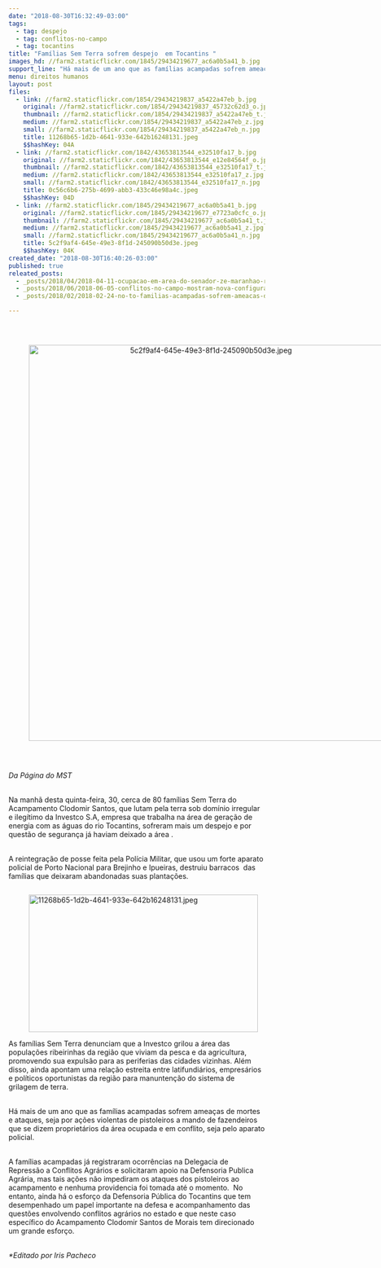```yaml
---
date: "2018-08-30T16:32:49-03:00"
tags:
  - tag: despejo
  - tag: conflitos-no-campo
  - tag: tocantins
title: "Famílias Sem Terra sofrem despejo  em Tocantins "
images_hd: //farm2.staticflickr.com/1845/29434219677_ac6a0b5a41_b.jpg
support_line: "Há mais de um ano que as famílias acampadas sofrem ameaças de mortes e ataques, seja por ações violentas de pistoleiros, seja pelo aparato policial."
menu: direitos humanos
layout: post
files:
  - link: //farm2.staticflickr.com/1854/29434219837_a5422a47eb_b.jpg
    original: //farm2.staticflickr.com/1854/29434219837_45732c62d3_o.jpg
    thumbnail: //farm2.staticflickr.com/1854/29434219837_a5422a47eb_t.jpg
    medium: //farm2.staticflickr.com/1854/29434219837_a5422a47eb_z.jpg
    small: //farm2.staticflickr.com/1854/29434219837_a5422a47eb_n.jpg
    title: 11268b65-1d2b-4641-933e-642b16248131.jpeg
    $$hashKey: 04A
  - link: //farm2.staticflickr.com/1842/43653813544_e32510fa17_b.jpg
    original: //farm2.staticflickr.com/1842/43653813544_e12e84564f_o.jpg
    thumbnail: //farm2.staticflickr.com/1842/43653813544_e32510fa17_t.jpg
    medium: //farm2.staticflickr.com/1842/43653813544_e32510fa17_z.jpg
    small: //farm2.staticflickr.com/1842/43653813544_e32510fa17_n.jpg
    title: 0c56c6b6-275b-4699-abb3-433c46e98a4c.jpeg
    $$hashKey: 04D
  - link: //farm2.staticflickr.com/1845/29434219677_ac6a0b5a41_b.jpg
    original: //farm2.staticflickr.com/1845/29434219677_e7723a0cfc_o.jpg
    thumbnail: //farm2.staticflickr.com/1845/29434219677_ac6a0b5a41_t.jpg
    medium: //farm2.staticflickr.com/1845/29434219677_ac6a0b5a41_z.jpg
    small: //farm2.staticflickr.com/1845/29434219677_ac6a0b5a41_n.jpg
    title: 5c2f9af4-645e-49e3-8f1d-245090b50d3e.jpeg
    $$hashKey: 04K
created_date: "2018-08-30T16:40:26-03:00"
published: true
releated_posts:
  - _posts/2018/04/2018-04-11-ocupacao-em-area-do-senador-ze-maranhao-recebe-liminar-de-despejo-em-tempo-recorde.md
  - _posts/2018/06/2018-06-05-conflitos-no-campo-mostram-nova-configuracao-constitucional-do-pais-afirma-professor.md
  - _posts/2018/02/2018-02-24-no-to-familias-acampadas-sofrem-ameacas-da-ouvidoria-agraria-regional-do-incra-e-da-pm.md

---
```

<p>&nbsp;</p>

<div style="text-align:center">
<figure class="image" style="display:inline-block"><img alt="5c2f9af4-645e-49e3-8f1d-245090b50d3e.jpeg" height="778" src="//farm2.staticflickr.com/1845/29434219677_ac6a0b5a41_b.jpg" width="700" />
<figcaption></figcaption>
</figure>
</div>

<p>&nbsp;</p>

<p><em>Da P&aacute;gina do MST&nbsp;</em></p>

<p><br />
Na manh&atilde; desta quinta-feira, 30, cerca de 80 fam&iacute;lias Sem Terra do Acampamento Clodomir Santos, que lutam pela terra sob dom&iacute;nio irregular e ileg&iacute;timo da Investco S.A, empresa que trabalha na &aacute;rea de gera&ccedil;&atilde;o de energia com as &aacute;guas do rio Tocantins, sofreram mais um despejo e por quest&atilde;o de seguran&ccedil;a j&aacute; haviam deixado a &aacute;rea .&nbsp;</p>

<p><br />
A reintegra&ccedil;&atilde;o de posse feita pela Pol&iacute;cia Militar, que usou um forte aparato policial de Porto Nacional para Brejinho e Ipueiras, destruiu barracos&nbsp; das fam&iacute;lias que deixaram abandonadas suas planta&ccedil;&otilde;es.&nbsp;</p>

<figure class="image" style="float:left"><img alt="11268b65-1d2b-4641-933e-642b16248131.jpeg" height="270" src="//farm2.staticflickr.com/1854/29434219837_a5422a47eb_b.jpg" width="450" />
<figcaption></figcaption>
</figure>

<p><br />
As fam&iacute;lias Sem Terra denunciam que a Investco grilou a &aacute;rea das popula&ccedil;&otilde;es ribeirinhas da regi&atilde;o que viviam da pesca e da agricultura, promovendo sua expuls&atilde;o para as periferias das cidades vizinhas. Al&eacute;m disso, ainda apontam uma rela&ccedil;&atilde;o estreita entre latifundi&aacute;rios, empres&aacute;rios e pol&iacute;ticos oportunistas da regi&atilde;o para manunten&ccedil;&atilde;o do sistema de grilagem de terra.&nbsp;</p>

<p>&nbsp;<br />
H&aacute; mais de um ano que as fam&iacute;lias acampadas sofrem amea&ccedil;as de mortes e ataques, seja por a&ccedil;&otilde;es violentas de pistoleiros a mando de fazendeiros que se dizem propriet&aacute;rios da &aacute;rea ocupada e em conflito, seja pelo aparato policial.</p>

<p><br />
A fam&iacute;lias acampadas j&aacute; registraram ocorr&ecirc;ncias na Delegacia de Repress&atilde;o a Conflitos Agr&aacute;rios e solicitaram apoio na Defensoria Publica Agr&aacute;ria, mas tais a&ccedil;&otilde;es n&atilde;o impediram os ataques dos pistoleiros ao acampamento e nenhuma providencia foi tomada at&eacute; o momento.&nbsp; No entanto, ainda h&aacute; o esfor&ccedil;o da Defensoria P&uacute;blica do Tocantins que tem desempenhado um&nbsp;papel importante na defesa e acompanhamento das quest&otilde;es envolvendo conflitos agr&aacute;rios no estado e que neste caso espec&iacute;fico do Acampamento Clodomir&nbsp;Santos de Morais&nbsp;tem direcionado um grande esfor&ccedil;o.&nbsp;</p>

<p><br />
<em>*Editado por Iris Pacheco</em></p>
